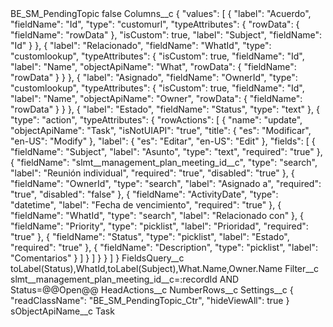 <?xml version="1.0" encoding="UTF-8"?>
<CustomMetadata xmlns="http://soap.sforce.com/2006/04/metadata" xmlns:xsi="http://www.w3.org/2001/XMLSchema-instance" xmlns:xsd="http://www.w3.org/2001/XMLSchema">
    <label>BE_SM_PendingTopic</label>
    <protected>false</protected>
    <values>
        <field>Columns__c</field>
        <value xsi:type="xsd:string">{
    &quot;values&quot;: [
        {
            &quot;label&quot;: &quot;Acuerdo&quot;,
            &quot;fieldName&quot;: &quot;Id&quot;,
            &quot;type&quot;: &quot;customurl&quot;,
            &quot;typeAttributes&quot;: {
                &quot;rowData&quot;: {
                    &quot;fieldName&quot;: &quot;rowData&quot;
                },
                &quot;isCustom&quot;: true,
                &quot;label&quot;: &quot;Subject&quot;,
                &quot;fieldName&quot;: &quot;Id&quot;
            }
        },
        {
            &quot;label&quot;: &quot;Relacionado&quot;,
            &quot;fieldName&quot;: &quot;WhatId&quot;,
            &quot;type&quot;: &quot;customlookup&quot;,
            &quot;typeAttributes&quot;: {
                &quot;isCustom&quot;: true,
                &quot;fieldName&quot;: &quot;Id&quot;,
                &quot;label&quot;: &quot;Name&quot;,
                &quot;objectApiName&quot;: &quot;What&quot;,
                &quot;rowData&quot;: {
                    &quot;fieldName&quot;: &quot;rowData&quot;
                }
            }
        },
        {
            &quot;label&quot;: &quot;Asignado&quot;,
            &quot;fieldName&quot;: &quot;OwnerId&quot;,
            &quot;type&quot;: &quot;customlookup&quot;,
            &quot;typeAttributes&quot;: {
                &quot;isCustom&quot;: true,
                &quot;fieldName&quot;: &quot;Id&quot;,
                &quot;label&quot;: &quot;Name&quot;,
                &quot;objectApiName&quot;: &quot;Owner&quot;,
                &quot;rowData&quot;: {
                    &quot;fieldName&quot;: &quot;rowData&quot;
                }
            }
        },
        {
            &quot;label&quot;: &quot;Estado&quot;,
            &quot;fieldName&quot;: &quot;Status&quot;,
            &quot;type&quot;: &quot;text&quot;
        },
        {
            &quot;type&quot;: &quot;action&quot;,
            &quot;typeAttributes&quot;: {
                &quot;rowActions&quot;: [
                    {
                        &quot;name&quot;: &quot;update&quot;,
                        &quot;objectApiName&quot;: &quot;Task&quot;,
                        &quot;isNotUIAPI&quot;: &quot;true&quot;,
                        &quot;title&quot;: {
                            &quot;es&quot;: &quot;Modificar&quot;,
                            &quot;en-US&quot;: &quot;Modify&quot;
                        },
                        &quot;label&quot;: {
                            &quot;es&quot;: &quot;Editar&quot;,
                            &quot;en-US&quot;: &quot;Edit&quot;
                        },
						&quot;fields&quot;: [
							{
								&quot;fieldName&quot;: &quot;Subject&quot;,
								&quot;label&quot;: &quot;Asunto&quot;,
								&quot;type&quot;: &quot;text&quot;,
								&quot;required&quot;: &quot;true&quot;
							},
							{
								&quot;fieldName&quot;: &quot;slmt__management_plan_meeting_id__c&quot;,
								&quot;type&quot;: &quot;search&quot;,
								&quot;label&quot;: &quot;Reunión individual&quot;,
								&quot;required&quot;: &quot;true&quot;,
								&quot;disabled&quot;: &quot;true&quot;
							},
							{
								&quot;fieldName&quot;: &quot;OwnerId&quot;,
								&quot;type&quot;: &quot;search&quot;,
								&quot;label&quot;: &quot;Asignado a&quot;,
								&quot;required&quot;: &quot;true&quot;,
								&quot;disabled&quot;: &quot;false&quot;
							},
							{
								&quot;fieldName&quot;: &quot;ActivityDate&quot;,
								&quot;type&quot;: &quot;datetime&quot;,
								&quot;label&quot;: &quot;Fecha de vencimiento&quot;,
								&quot;required&quot;: &quot;true&quot;
							},
							{
								&quot;fieldName&quot;: &quot;WhatId&quot;,
								&quot;type&quot;: &quot;search&quot;,
								&quot;label&quot;: &quot;Relacionado con&quot;
							},
							{
								&quot;fieldName&quot;: &quot;Priority&quot;,
								&quot;type&quot;: &quot;picklist&quot;,
								&quot;label&quot;: &quot;Prioridad&quot;,
								&quot;required&quot;: &quot;true&quot;
							},
							{
								&quot;fieldName&quot;: &quot;Status&quot;,
								&quot;type&quot;: &quot;picklist&quot;,
								&quot;label&quot;: &quot;Estado&quot;,
								&quot;required&quot;: &quot;true&quot;
							},
							{
								&quot;fieldName&quot;: &quot;Description&quot;,
								&quot;type&quot;: &quot;picklist&quot;,
								&quot;label&quot;: &quot;Comentarios&quot;
							}
						]
                    }
                ]
            }
        }
    ]
}</value>
    </values>
    <values>
        <field>FieldsQuery__c</field>
        <value xsi:type="xsd:string">toLabel(Status),WhatId,toLabel(Subject),What.Name,Owner.Name</value>
    </values>
    <values>
        <field>Filter__c</field>
        <value xsi:type="xsd:string">slmt__management_plan_meeting_id__c=:recordId AND Status=@@Open@@</value>
    </values>
    <values>
        <field>HeadActions__c</field>
        <value xsi:nil="true"/>
    </values>
    <values>
        <field>NumberRows__c</field>
        <value xsi:nil="true"/>
    </values>
    <values>
        <field>Settings__c</field>
        <value xsi:type="xsd:string">{
&quot;readClassName&quot;: &quot;BE_SM_PendingTopic_Ctr&quot;,
&quot;hideViewAll&quot;: true
}</value>
    </values>
    <values>
        <field>sObjectApiName__c</field>
        <value xsi:type="xsd:string">Task</value>
    </values>
</CustomMetadata>
